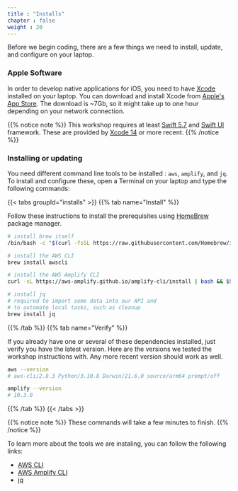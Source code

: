 ```yaml
---
title : "Installs"
chapter : false
weight : 20
---
```


Before we begin coding, there are a few things we need to install, update, and configure on your laptop.

### Apple Software

In order to develop native applications for iOS, you need to have [Xcode](https://apple.com/xcode) installed on your laptop.
You can download and install Xcode from [Apple's App Store](https://apps.apple.com/us/app/xcode/id497799835?mt=12).  The download is ~7Gb, so it might take up to one hour depending on your network connection.

{{% notice note %}}
This workshop requires at least [Swift 5.7](https://swift.org) and [Swift UI](https://developer.apple.com/xcode/swiftui/) framework.  These are provided by [Xcode 14](https://apple.com/xcode) or more recent.
{{% /notice %}}

### Installing or updating

You need different command line tools to be installed : `aws`, `amplify`, and `jq`.  To install and configure these, open a Terminal on your laptop and type the following commands:

{{< tabs groupId="installs" >}}
{{% tab name="Install" %}}

Follow these instructions to install the prerequisites using [HomeBrew](https://brew.sh/) package manager. 

```bash  
# install brew itself
/bin/bash -c "$(curl -fsSL https://raw.githubusercontent.com/Homebrew/install/HEAD/install.sh)"

# install the AWS CLI
brew install awscli

# install the AWS Amplify CLI 
curl -sL https://aws-amplify.github.io/amplify-cli/install | bash && $SHELL

# install jq
# required to import some data into our API and
# to automate local tasks, such as cleanup
brew install jq

```
{{% /tab %}}
{{% tab name="Verify" %}}

If you already have one or several of these dependencies installed, just verify you have the latest version.  Here are the versions we tested the workshop instructions with.  Any more recent version should work as well.

```bash  
aws --version
# aws-cli/2.8.3 Python/3.10.8 Darwin/21.6.0 source/arm64 prompt/off

amplify --version
# 10.3.0
```
{{% /tab %}}
{{< /tabs >}}

{{% notice note %}}
These commands will take a few minutes to finish.
{{% /notice %}}

To learn more about the tools we are instaling, you can follow the following links:

- [AWS CLI](https://docs.aws.amazon.com/en_pv/cli/latest/userguide/cli-chap-welcome.html)
- [AWS Amplify CLI](https://aws-amplify.github.io/docs/cli-toolchain/quickstart)
- [jq](https://stedolan.github.io/jq/)

